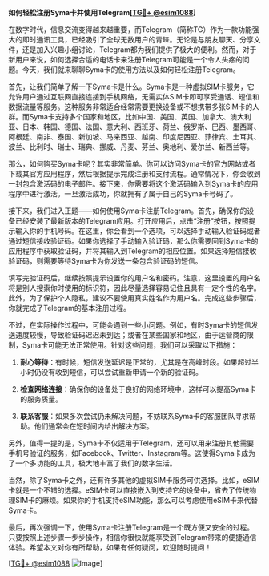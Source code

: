**如何轻松注册Syma卡并使用Telegram[[TG💪+ @esim1088](https://t.me/s/esim1088)]**

在数字时代，信息交流变得越来越重要，而Telegram（简称TG）作为一款功能强大的即时通讯工具，已经吸引了全球无数用户的青睐。无论是与朋友聊天、分享文件，还是加入兴趣小组讨论，Telegram都为我们提供了极大的便利。然而，对于新用户来说，如何选择合适的电话卡来注册Telegram可能是一个令人头疼的问题。今天，我们就来聊聊Syma卡的使用方法以及如何轻松注册Telegram。

首先，让我们简单了解一下Syma卡是什么。Syma卡是一种虚拟SIM卡服务，它允许用户通过互联网直接连接到手机网络，无需实体SIM卡即可享受通话、短信和数据流量等服务。这种服务非常适合经常需要更换设备或不想携带多张SIM卡的人群。而Syma卡支持多个国家和地区，比如中国、美国、英国、加拿大、澳大利亚、日本、韩国、德国、法国、意大利、西班牙、荷兰、俄罗斯、巴西、墨西哥、阿根廷、南非、泰国、新加坡、马来西亚、越南、印度尼西亚、菲律宾、土耳其、波兰、比利时、瑞士、瑞典、挪威、丹麦、芬兰、奥地利、爱尔兰、新西兰等。

那么，如何购买Syma卡呢？其实非常简单。你可以访问Syma卡的官方网站或者下载其官方应用程序，然后根据提示完成注册和支付流程。通常情况下，你会收到一封包含激活码的电子邮件。接下来，你需要将这个激活码输入到Syma卡的应用程序中进行激活。一旦激活成功，你就拥有了属于自己的Syma卡号码了。

接下来，我们进入正题——如何使用Syma卡注册Telegram。首先，确保你的设备已经安装了最新版本的Telegram应用。打开应用后，点击“注册”按钮，按照提示输入你的手机号码。在这里，你会看到一个选项，可以选择手动输入验证码或者通过短信接收验证码。如果你选择了手动输入验证码，那么你需要回到Syma卡的应用程序中获取验证码，并将其输入到Telegram的相应位置。如果选择短信接收验证码，则需要等待Syma卡为你发送一条包含验证码的短信。

填写完验证码后，继续按照提示设置你的用户名和密码。注意，这里设置的用户名将是别人搜索你时使用的标识符，因此尽量选择容易记住且具有一定个性的名字。此外，为了保护个人隐私，建议不要使用真实姓名作为用户名。完成这些步骤后，你就完成了Telegram的基本注册过程。

不过，在实际操作过程中，可能会遇到一些小问题。例如，有时Syma卡的短信发送速度较慢，导致验证码迟迟未到达；或者在某些国家和地区，由于运营商的限制，Syma卡可能无法正常使用。针对这些问题，我们可以采取以下措施：

1. **耐心等待**：有时候，短信发送延迟是正常的，尤其是在高峰时段。如果超过半小时仍没有收到短信，可以尝试重新申请一个新的验证码。
   
2. **检查网络连接**：确保你的设备处于良好的网络环境中，这样可以提高Syma卡的服务质量。
   
3. **联系客服**：如果多次尝试仍未解决问题，不妨联系Syma卡的客服团队寻求帮助。他们通常会在短时间内给出解决方案。

另外，值得一提的是，Syma卡不仅适用于Telegram，还可以用来注册其他需要手机号验证的服务，如Facebook、Twitter、Instagram等。这使得Syma卡成为了一个多功能的工具，极大地丰富了我们的数字生活。

当然，除了Syma卡之外，还有许多其他的虚拟SIM卡服务可供选择。比如，eSIM卡就是一个不错的选择。eSIM卡可以直接嵌入到支持它的设备中，省去了传统物理SIM卡的麻烦。如果你的手机支持eSIM功能，那么可以考虑使用eSIM卡来代替Syma卡。

最后，再次强调一下，使用Syma卡注册Telegram是一个既方便又安全的过程。只要按照上述步骤一步步操作，相信你很快就能享受到Telegram带来的便捷通信体验。希望本文对你有所帮助，如果有任何疑问，欢迎随时提问！

[[TG💪+ @esim1088](https://t.me/s/esim1088) ![Image](https://i.postimg.cc/4NQfJmqS/Snipaste-2025-05-13-00-14-12.png)]